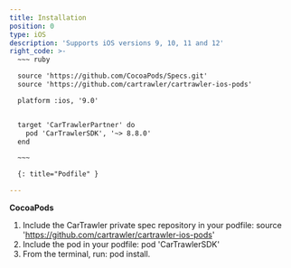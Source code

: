 ```yaml
---
title: Installation
position: 0
type: iOS
description: 'Supports iOS versions 9, 10, 11 and 12'
right_code: >-
  ~~~ ruby

  source 'https://github.com/CocoaPods/Specs.git'
  source 'https://github.com/cartrawler/cartrawler-ios-pods'

  platform :ios, '9.0'


  target 'CarTrawlerPartner' do
    pod 'CarTrawlerSDK', '~> 8.8.0'
  end

  ~~~

  {: title="Podfile" }

---
```



**CocoaPods**

1. Include the CarTrawler private spec repository in your podfile: source 'https://github.com/cartrawler/cartrawler-ios-pods'
2. Include the pod in your podfile: pod 'CarTrawlerSDK'
3. From the terminal, run: pod install.
